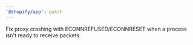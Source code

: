 ```yaml
---
'@shopify/app': patch
---
```


Fix proxy crashing with ECONNREFUSED/ECONNRESET when a process isn't ready to receive packets.
